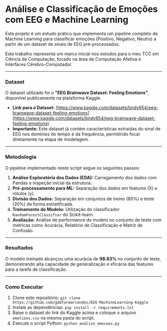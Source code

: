 # Análise e Classificação de Emoções com EEG e Machine Learning

Este projeto é um estudo prático que implementa um pipeline completo de Machine Learning para classificar emoções (Positivo, Negativo, Neutro) a partir de um dataset de sinais de EEG pré-processados.

Este trabalho representa um marco inicial nos estudos para o meu TCC em Ciência da Computação, focado na área de Computação Afetiva e Interfaces Cérebro-Computador.

---

### Dataset

O dataset utilizado foi o **"EEG Brainwave Dataset: Feeling Emotions"**, disponível publicamente na plataforma Kaggle.

- **Link para o Dataset:** [https://www.kaggle.com/datasets/birdy654/eeg-brainwave-dataset-feeling-emotions](https://www.kaggle.com/datasets/birdy654/eeg-brainwave-dataset-feeling-emotions)
- **Importante:** Este dataset já contém características extraídas do sinal de EEG nos domínios do tempo e da frequência, permitindo focar diretamente na etapa de modelagem.

---

### Metodologia

O pipeline implementado neste script segue os seguintes passos:
1.  **Análise Exploratória dos Dados (EDA):** Carregamento dos dados com Pandas e inspeção inicial da estrutura.
2.  **Pré-processamento para ML:** Separação dos dados em features (X) e rótulos (y).
3.  **Divisão dos Dados:** Separação em conjuntos de treino (80%) e teste (20%) de forma estratificada.
4.  **Treinamento do Modelo:** Utilização do classificador `RandomForestClassifier` do Scikit-learn.
5.  **Avaliação:** Análise de performance do modelo no conjunto de teste com métricas como Acurácia, Relatório de Classificação e Matriz de Confusão.

---

### Resultados

O modelo treinado alcançou uma acurácia de **98.83%** no conjunto de teste, demonstrando alta capacidade de generalização e eficácia das features para a tarefa de classificação.

---

### Como Executar

1. Clone este repositório: `git clone https://github.com/gabfarmarcondes/EEG-MachineLearning-Kaggle`
2. Instale as dependências: `pip install -r requirements.txt`
3. Baixe o dataset do link do Kaggle acima e coloque o arquivo `emotions.csv` na mesma pasta do script.
4. Execute o script Python: `python analise_emocoes.py`
